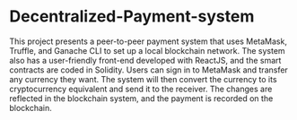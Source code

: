 # Decentralized-Payment-system
This project presents a peer-to-peer payment system that uses MetaMask, Truffle, and Ganache CLI to set up a local blockchain network. The system also has a user-friendly front-end developed with ReactJS, and the smart contracts are coded in Solidity. Users can sign in to MetaMask and transfer any currency they want. The system will then convert the currency to its cryptocurrency equivalent and send it to the receiver. The changes are reflected in the blockchain system, and the payment is recorded on the blockchain.
